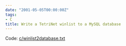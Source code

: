 ```yaml
---
date: "2001-05-05T00:00:00Z"
tags:
- C
title: Write a TetriNet winlist to a MySQL database
---
```

Code: [c/winlist2database.txt](/wp-content/code/c/winlist2database.txt)